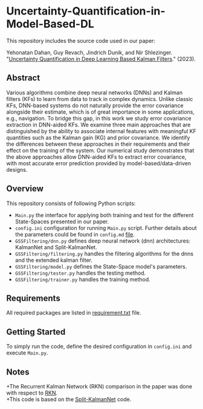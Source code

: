 # Uncertainty-Quantification-in-Model-Based-DL

This repository includes the source code used in our paper:

Yehonatan Dahan, Guy Revach, Jindrich Dunik, and Nir Shlezinger. "[Uncertainty Quantification in Deep Learning Based Kalman Filters](https://arxiv.org/abs/2309.03058)." (2023).


## Abstract

Various algorithms combine deep neural networks (DNNs) and Kalman filters (KFs) to learn from data to track in complex dynamics. Unlike classic KFs, DNN-based systems do not naturally provide the error covariance alongside their estimate, which is of great importance in some applications, e.g., navigation. To bridge this gap, in this work we study error covariance extraction in DNN-aided KFs. We examine three main approaches that are distinguished by the ability to associate internal features with meaningful KF quantities such as the Kalman gain (KG) and prior covariance. We identify the differences between these approaches in their requirements and their effect on the training of the system. Our numerical study demonstrates that the above approaches allow DNN-aided KFs to extract error covariance, with most accurate error prediction provided by model-based/data-driven designs.


## Overview

This repository consists of following Python scripts:
* `Main.py` the interface for applying both training and test for the different State-Spaces presented in our paper.
* `config.ini` configuration for running `Main.py` script. Further details about the parameters could be found in `config.md` [file](https://github.com/yonatandn/Uncertainty-Quantification-in-Model-Based-DL/blob/main/config.md).
* `GSSFiltering/dnn.py` defines deep neural network (dnn) architectures: KalmanNet and Split-KalmanNet.
* `GSSFiltering/filtering.py` handles the filtering algorithms for the dnns and the extended kalman filter.
* `GSSFiltering/model.py` defines the State-Space model's parameters.
* `GSSFiltering/tester.py` handles the testing method.
* `GSSFiltering/trainer.py` handles the training method.


## Requirements

All required packages are listed in [requirement.txt](https://github.com/yonatandn/Uncertainty-Quantification-in-Model-Based-DL/blob/develop/requirements.txt) file.


## Getting Started

To simply run the code, define the desired configuration in `config.ini` and execute `Main.py`.


## Notes
+The Recurrent Kalman Network (RKN) comparison in the paper was done with respect to [RKN](https://github.com/ALRhub/rkn_share).  
+This code is based on the [Split-KalmanNet](https://github.com/geonchoi/Split-KalmanNet) code.  
